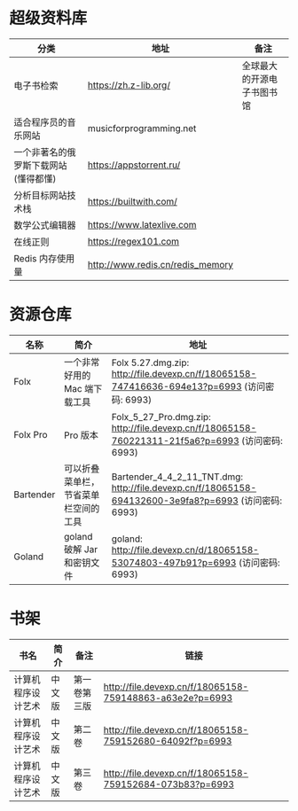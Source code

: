 # 超级资料库

| 分类                                 | 地址                             | 备注                       |
| ------------------------------------ | -------------------------------- | -------------------------- |
| 电子书检索                           | https://zh.z-lib.org/            | 全球最大的开源电子书图书馆 |
| 适合程序员的音乐网站                 | musicforprogramming.net          |
| 一个非著名的俄罗斯下载网站(懂得都懂) | https://appstorrent.ru/          |                            |
| 分析目标网站技术栈                   | https://builtwith.com/           |                            |
| 数学公式编辑器                       | https://www.latexlive.com        |                            |
| 在线正则                             | https://regex101.com             |                            |
| Redis 内存使用量                     | http://www.redis.cn/redis_memory |                            |

# 资源仓库

| 名称      | 简介                                 | 地址                                                                                                  |
| --------- | ------------------------------------ | ----------------------------------------------------------------------------------------------------- |
| Folx      | 一个非常好用的 Mac 端下载工具        | Folx 5.27.dmg.zip: http://file.devexp.cn/f/18065158-747416636-694e13?p=6993 (访问密码: 6993)          |
| Folx Pro  | Pro 版本                             | Folx_5_27_Pro.dmg.zip: http://file.devexp.cn/f/18065158-760221311-21f5a6?p=6993 (访问密码: 6993)      |
| Bartender | 可以折叠菜单栏，节省菜单栏空间的工具 | Bartender_4_4_2_11_TNT.dmg: http://file.devexp.cn/f/18065158-694132600-3e9fa8?p=6993 (访问密码: 6993) |
| Goland    | goland 破解 Jar 和密钥文件           | goland: http://file.devexp.cn/d/18065158-53074803-497b91?p=6993 (访问密码: 6993)                      |

# 书架

| 书名               | 简介   | 备注         | 链接                                                     |
| ------------------ | ------ | ------------ | -------------------------------------------------------- |
| 计算机程序设计艺术 | 中文版 | 第一卷第三版 | http://file.devexp.cn/f/18065158-759148863-a63e2e?p=6993 |
| 计算机程序设计艺术 | 中文版 | 第二卷       | http://file.devexp.cn/f/18065158-759152680-64092f?p=6993 |
| 计算机程序设计艺术 | 中文版 | 第三卷       | http://file.devexp.cn/f/18065158-759152684-073b83?p=6993 |

